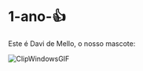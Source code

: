 # 1-ano-👍
Este é Davi de Mello, o nosso mascote:

![ClipWindowsGIF](https://github.com/user-attachments/assets/ae764af9-2eb2-4fa9-8d8c-bac0d3aa28e5)
